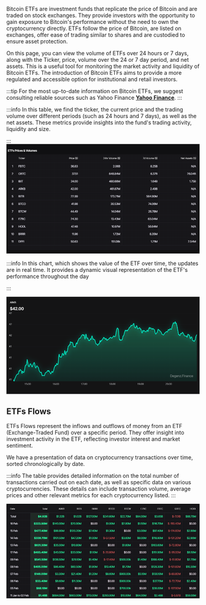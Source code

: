 Bitcoin ETFs are investment funds that replicate the price of Bitcoin and are traded on stock exchanges. They provide investors with the opportunity to gain exposure to Bitcoin's performance without the need to own the cryptocurrency directly. ETFs follow the price of Bitcoin, are listed on exchanges, offer ease of trading similar to shares and are custodied to ensure asset protection.

On this page, you can view the volume of ETFs over 24 hours or 7 days, along with the Ticker, price, volume over the 24 or 7 day period, and net assets. This is a useful tool for monitoring the market activity and liquidity of Bitcoin ETFs. The introduction of Bitcoin ETFs aims to provide a more regulated and accessible option for institutional and retail investors.

:::tip
For the most up-to-date information on Bitcoin ETFs, we suggest consulting reliable sources such as Yahoo Finance **[Yahoo Finance](https://finance.yahoo.com/crypto)**.
:::

:::info
 In this table, we find the ticker, the current price and the trading volume over different periods (such as 24 hours and 7 days), as well as the net assets. These metrics provide insights into the fund's trading activity, liquidity and size.
 
:::
![ETFs_](image-1.png)

:::info
 In this chart, which shows the value of the ETF over time, the updates are in real time. It provides a dynamic visual representation of the ETF's performance throughout the day

:::

![ETFs_](image-2.png)

## **ETFs Flows**

ETFs Flows represent the inflows and outflows of money from an ETF (Exchange-Traded Fund) over a specific period. They offer insight into investment activity in the ETF, reflecting investor interest and market sentiment.

We have a presentation of data on cryptocurrency transactions over time, sorted chronologically by date.


:::info
 The table provides detailed information on the total number of transactions carried out on each date, as well as specific data on various cryptocurrencies. These details can include transaction volume, average prices and other relevant metrics for each cryptocurrency listed.
:::

![ETFs Flows](image-11.png)